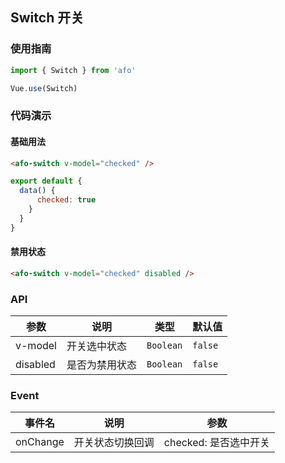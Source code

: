 ## Switch 开关

### 使用指南
``` javascript
import { Switch } from 'afo'

Vue.use(Switch)
```

### 代码演示

#### 基础用法
```html
<afo-switch v-model="checked" />
```

```javascript
export default {
  data() {
      checked: true
    }
  }
}
```

#### 禁用状态
```html
<afo-switch v-model="checked" disabled />
```

### API

| 参数 | 说明 | 类型 | 默认值 |
|-----------|-----------|-----------|-------------|
| v-model | 开关选中状态 | `Boolean` | `false` |
| disabled | 是否为禁用状态 | `Boolean` | `false` |

### Event

| 事件名 | 说明 | 参数 |
|-----------|-----------|-----------|
| onChange | 开关状态切换回调 | checked: 是否选中开关 |
